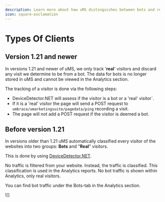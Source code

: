```yaml
---
description: Learn more about how uMS distinguishes between bots and real visitors.
icon: square-exclamation
---
```


# Types Of Clients

## Version 1.21 and newer

In versions 1.21 and newer of uMS, we only track '**real**' visitors and discard any visit we determine to be from a bot. The data for bots is no longer stored in uMS and cannot be viewed in the Analytics section.

The tracking of a visitor is done via the following steps:

* DeviceDetector.NET will assess if the visitor is a bot or a 'real' visitor\`.
* If it is a 'real' visitor the page will send a POST request to `umbraco/umarketingsuite/pagedata/ping` recording a visit.
* The page will not add a POST request if the visitor is deemed a bot.

## Before version 1.21

In versions older than 1.21 uMS automatically classified every visitor of the websites into two groups: **Bots** and "**Real**" visitors.

This is done by using [DeviceDetector.NET](https://github.com/totpero/DeviceDetector.NET).

No traffic is filtered from your website. Instead, the traffic is classified. This classification is used in the Analytics reports. No bot traffic is shown within Analytics, only real visitors.

You can find bot traffic under the Bots-tab in the Analytics section.

!\[]
